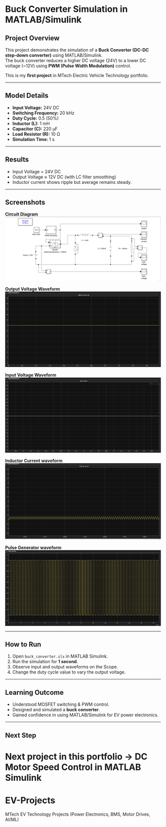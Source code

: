 # Buck Converter Simulation in MATLAB/Simulink

##  Project Overview
This project demonstrates the simulation of a **Buck Converter (DC-DC step-down converter)** using MATLAB/Simulink.  
The buck converter reduces a higher DC voltage (24V) to a lower DC voltage (~12V) using **PWM (Pulse Width Modulation)** control.

This is my **first project** in MTech Electric Vehicle Technology portfolio.

---

##  Model Details
- **Input Voltage:** 24V DC  
- **Switching Frequency:** 20 kHz  
- **Duty Cycle:** 0.5 (50%)  
- **Inductor (L):** 1 mH  
- **Capacitor (C):** 220 µF  
- **Load Resistor (R):** 10 Ω  
- **Simulation Time:** 1 s  

---

## Results
- Input Voltage = 24V DC  
- Output Voltage ≈ 12V DC (with LC filter smoothing)  
- Inductor current shows ripple but average remains steady.  

---

## Screenshots
**Circuit Diagram**  
![Circuit](screenshots/Circuit.png)  

**Output Voltage Waveform**  
![Voltage across load](screenshots/voltage%20across%20load.png)

**Input Voltage Waveform**
![input voltage](screenshots/input%20voltage.png) 

**Inductor Current waveform**
![current through inductor](screenshots/current%20through%20inductor.png)

**Pulse Generator waveform**
![switching pulses for MOSFET](screenshots/switching%20pulses%20for%20MOSFET.png)

---

## How to Run
1. Open `buck_converter.slx` in MATLAB Simulink.  
2. Run the simulation for **1 second**.  
3. Observe input and output waveforms on the Scope.
4. Change the duty cycle value to vary the output voltage.  

---

## Learning Outcome
- Understood MOSFET switching & PWM control.  
- Designed and simulated a **buck converter**.  
- Gained confidence in using MATLAB/Simulink for EV power electronics.  

---

## Next Step
Next project in this portfolio → **DC Motor Speed Control in MATLAB Simulink**
=======
# EV-Projects
MTech EV Technology Projects (Power Electronics, BMS, Motor Drives, AI/ML)
